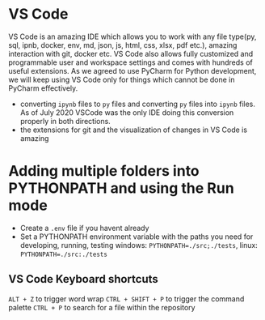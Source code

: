 # VS Code

VS Code is an amazing IDE which allows you to work with any file type(py, sql, ipnb, docker, env, md, json, js, html, css, xlsx, pdf etc.), amazing interaction with git, docker etc.
VS Code also allows fully customized and programmable user and workspace settings and comes with hundreds of useful extensions. As we agreed to use PyCharm for Python development, we will keep using VS Code only for things which cannot be done in PyCharm effectively. 
- converting `ipynb` files to `py` files and converting `py` files into `ipynb` files. As of July 2020 VSCode was the only IDE doing this conversion properly in both directions.
- the extensions for git and the visualization of changes in VS Code is amazing

# Adding multiple folders into PYTHONPATH and using the Run mode
* Create a `.env` file if you havent already
* Set a PYTHONPATH environment variable with the paths you need for developing, running, testing windows: `PYTHONPATH=./src;./tests`, linux: `PYTHONPATH=./src:./tests`

## VS Code Keyboard shortcuts

`ALT + Z` to trigger word wrap
`CTRL + SHIFT + P` to trigger the command palette
`CTRL + P` to search for a file within the repository